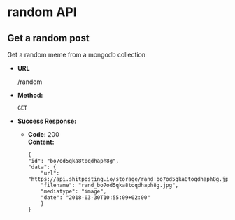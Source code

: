 # random API

**Get a random post**
----
  Get a random meme from a mongodb collection

* **URL**

  /random

* **Method:**

  `GET`

* **Success Response:**

  * **Code:** 200 <br />
    **Content:**
    ``` 
    {
    "id": "bo7od5qka8toqdhaph8g",
    "data": {
        "url": "https://api.shitposting.io/storage/rand_bo7od5qka8toqdhaph8g.jpg",
        "filename": "rand_bo7od5qka8toqdhaph8g.jpg",
        "mediatype": "image",
        "date": "2018-03-30T10:55:09+02:00"
        }
    }
    ```
